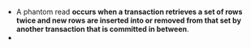 - A phantom read **occurs when a transaction retrieves a set of rows twice and new rows are inserted into or removed from that set by another transaction that is committed in between**.
-